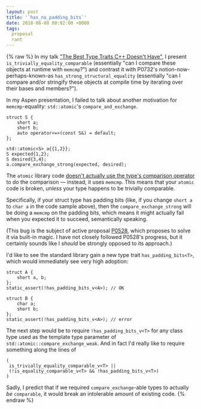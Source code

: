 ```yaml
---
layout: post
title: '`has_no_padding_bits`'
date: 2018-06-08 00:02:00 +0000
tags:
  proposal
  rant
---
```


{% raw %}
In my talk ["The Best Type Traits C++ Doesn't Have"](https://youtu.be/MWBfmmg8-Yo?t=41m),
I present `is_trivially_equality_comparable` (essentially "can I compare these objects
at runtime with `memcmp`?") and contrast it with P0732's notion-now-perhaps-known-as
`has_strong_structural_equality` (essentially "can I compare and/or stringify these objects
at compile time by iterating over their bases and members?").

In my Aspen presentation, I failed to talk about another motivation for
`memcmp`-equality: `std::atomic`'s `compare_and_exchange`.

    struct S {
        short a;
        short b;
        auto operator<=>(const S&) = default;
    };

    std::atomic<S> a{{1,2}};
    S expected{1,2};
    S desired{3,4};
    a.compare_exchange_strong(expected, desired);

The `atomic` library code
[doesn't actually use the type's comparison operator](https://wandbox.org/permlink/KLnYE47x1eKAfel7)
to do the comparison — instead, it uses `memcmp`.
This means that your `atomic` code is broken, *unless* your type
happens to be trivially comparable.

Specifically, if your struct type has padding bits (like, if you change
`short a` to `char a` in the code sample above), then the `compare_exchange_strong`
will be doing a `memcmp` on the padding bits, which means it might actually fail
when you expected it to succeed, semantically speaking.

(This bug is the subject of active proposal [P0528](http://www.open-std.org/jtc1/sc22/wg21/docs/papers/2018/p0528r2.html),
which proposes to solve it via built-in magic. I have not closely followed P0528's
progress, but it certainly sounds like I *should* be strongly opposed to its approach.)

I'd like to see the standard library gain a new type trait `has_padding_bits<T>`,
which would immediately see very high adoption:

    struct A {
        short a, b;
    };
    static_assert(!has_padding_bits_v<A>); // OK

    struct B {
        char a;
        short b;
    };
    static_assert(!has_padding_bits_v<A>); // error

The next step would be to require `!has_padding_bits_v<T>` for any class type
used as the template type parameter of `std::atomic::compare_exchange_weak`.
And in fact I'd really like to require something along the lines of

    (
     is_trivially_equality_comparable_v<T> ||
     (!is_equality_comparable_v<T> && !has_padding_bits_v<T>)
    )

Sadly, I predict that if we required `compare_exchange`-able types to actually
*be* `comparable`, it would break an intolerable amount of existing code.
{% endraw %}

